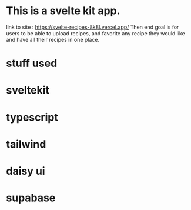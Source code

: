 
# This is a svelte kit app.
link to site : https://svelte-recipes-8k8l.vercel.app/
Then end goal is for users to be able to upload recipes, and favorite any recipe they would like and have all their recipes in one place.

# stuff used
# sveltekit
# typescript
# tailwind
# daisy ui
# supabase
